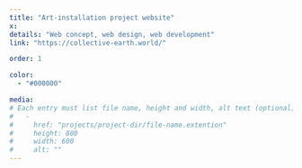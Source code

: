 ```yaml
---
title: "Art-installation project website"
x:
details: "Web concept, web design, web development"
link: "https://collective-earth.world/"

order: 1

color: 
  - "#000000"

media: 
# Each entry must list file name, height and width, alt text (optional)
#   -
#     href: "projects/project-dir/file-name.extention"
#     height: 800
#     width: 600
#     alt: ""
---
```

